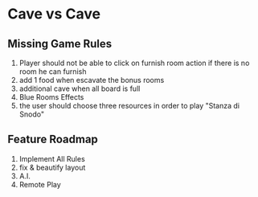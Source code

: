 # Cave vs Cave

## Missing Game Rules

1. Player should not be able to click on furnish room action if there is no room he can furnish
2. add 1 food when escavate the bonus rooms
3. additional cave when all board is full
4. Blue Rooms Effects
5. the user should choose three resources in order to play "Stanza di Snodo"

## Feature Roadmap

1. Implement All Rules
2. fix & beautify layout
3. A.I.
4. Remote Play
